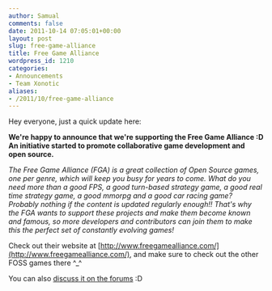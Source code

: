 ```yaml
---
author: Samual
comments: false
date: 2011-10-14 07:05:01+00:00
layout: post
slug: free-game-alliance
title: Free Game Alliance
wordpress_id: 1210
categories:
- Announcements
- Team Xonotic
aliases:
- /2011/10/free-game-alliance
---
```


Hey everyone, just a quick update here:

**We're happy to announce that we're supporting the Free Game Alliance :D An initiative started to promote collaborative game development and open source.**

_The Free Game Alliance (FGA) is a great collection of Open Source games, one per genre, which will keep you busy for years to come. What do you need more than a good FPS, a good turn-based strategy game, a good real time strategy game, a good mmorpg and a good car racing game? Probably nothing if the content is updated regularly enough!! That's why the FGA wants to support these projects and make them become known and famous, so more developers and contributors can join them to make this the perfect set of constantly evolving games!_

Check out their website at [http://www.freegamealliance.com/](http://www.freegamealliance.com/), and make sure to check out the other FOSS games there ^_^

You can also [discuss it on the forums](http://forums.xonotic.org/showthread.php?tid=2237) :D
